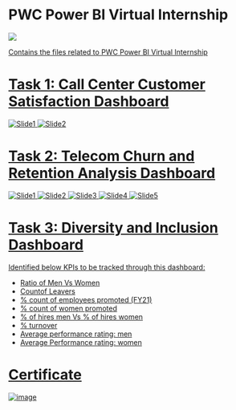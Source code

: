 # PWC Power BI Virtual Internship

<a href="https://datagrad.github.io/"><img src="https://img.shields.io/badge/Projects-Check--my--Projects--here%20-blue"/>

Contains the files related to PWC Power BI Virtual Internship


# Task 1: Call Center Customer Satisfaction Dashboard

![Slide1](https://user-images.githubusercontent.com/73750698/140871061-2d1fbfc5-60aa-4dda-864e-47f6d885568d.JPG)
![Slide2](https://user-images.githubusercontent.com/73750698/140871082-ae0ea4dd-f945-4cbd-9881-499b54a29761.JPG)

# Task 2: Telecom Churn and Retention Analysis Dashboard
![Slide1](https://user-images.githubusercontent.com/73750698/141056519-555c9d1b-3f80-478a-bc10-78134ff801a3.JPG)
![Slide2](https://user-images.githubusercontent.com/73750698/141056588-d78f0d93-b8c9-44a6-826a-3edaddb7487e.JPG)
![Slide3](https://user-images.githubusercontent.com/73750698/141056600-3dbde09e-09f0-431b-b743-b9acb1097dcd.JPG)
![Slide4](https://user-images.githubusercontent.com/73750698/141056609-14ed729c-68ce-4b70-8530-77c25156e4e9.JPG)
![Slide5](https://user-images.githubusercontent.com/73750698/141056613-a1b9f889-b720-412d-9785-cb19416d16bb.JPG)


# Task 3: Diversity and Inclusion Dashboard
Identified below KPIs to be tracked through this dashboard:
* Ratio of Men Vs Women
* Countof Leavers
* % count of employees promoted (FY21)
* % count of women promoted
* % of hires men Vs % of hires women
* % turnover 
* Average performance rating: men
* Average Performance rating: women




# Certificate
![image](https://user-images.githubusercontent.com/73750698/143224758-e8b5c8cd-66b8-482c-bcdb-48ce4e86903b.png)
